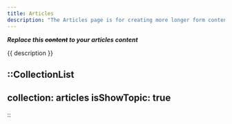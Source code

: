 ```yaml
---
title: Articles
description: "The Articles page is for creating more longer form content and showing how to separate content from the blog."
--- 
```


***Replace this ~~content~~ to your articles content***

{{ description }}

::CollectionList
---
collection: articles
isShowTopic: true
---
::